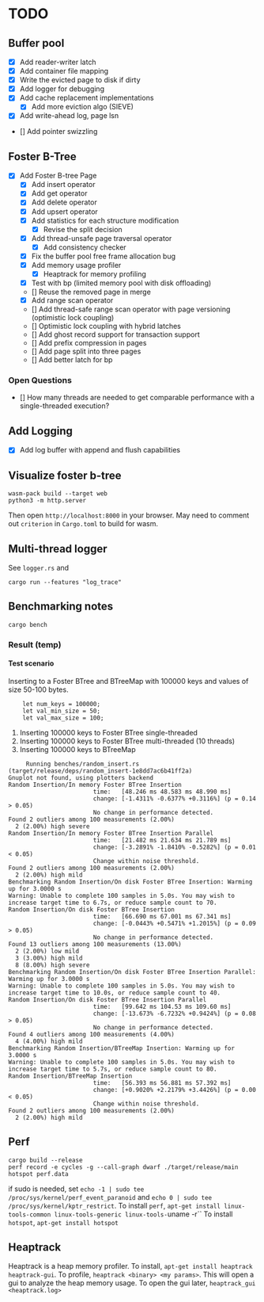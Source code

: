 # TODO

## Buffer pool
* [x] Add reader-writer latch
* [x] Add container file mapping
* [x] Write the evicted page to disk if dirty
* [x] Add logger for debugging
* [x] Add cache replacement implementations
    * [x] Add more eviction algo (SIEVE)
* [x] Add write-ahead log, page lsn
* [] Add pointer swizzling

## Foster B-Tree
* [x] Add Foster B-tree Page
  * [x] Add insert operator
  * [x] Add get operator
  * [x] Add delete operator
  * [x] Add upsert operator
  * [x] Add statistics for each structure modification
    * [x] Revise the split decision
  * [x] Add thread-unsafe page traversal operator
    * [x] Add consistency checker
  * [x] Fix the buffer pool free frame allocation bug
  * [x] Add memory usage profiler
    * [x] Heaptrack for memory profiling
  * [x] Test with bp (limited memory pool with disk offloading)
  * [] Reuse the removed page in merge
  * [x] Add range scan operator
  * [] Add thread-safe range scan operator with page versioning (optimistic lock coupling)
  * [] Optimistic lock coupling with hybrid latches
  * [] Add ghost record support for transaction support
  * [] Add prefix compression in pages
  * [] Add page split into three pages
  * [] Add better latch for bp

### Open Questions
* [] How many threads are needed to get comparable performance with a single-threaded execution?

## Add Logging
* [x] Add log buffer with append and flush capabilities


## Visualize foster b-tree
```
wasm-pack build --target web
python3 -m http.server
```
Then open `http://localhost:8000` in your browser.
May need to comment out `criterion` in `Cargo.toml` to build for wasm.


## Multi-thread logger
See `logger.rs` and 
```
cargo run --features "log_trace"
```

## Benchmarking notes

```
cargo bench
```

### Result (temp)

#### Test scenario

Inserting to a Foster BTree and BTreeMap with 100000 keys and values of size 50-100 bytes.
```
    let num_keys = 100000;
    let val_min_size = 50;
    let val_max_size = 100;
```

1. Inserting 100000 keys to Foster BTree single-threaded
2. Inserting 100000 keys to Foster BTree multi-threaded (10 threads)
3. Inserting 100000 keys to BTreeMap


```
     Running benches/random_insert.rs (target/release/deps/random_insert-1e8dd7ac6b41ff2a)
Gnuplot not found, using plotters backend
Random Insertion/In memory Foster BTree Insertion
                        time:   [48.246 ms 48.583 ms 48.990 ms]
                        change: [-1.4311% -0.6377% +0.3116%] (p = 0.14 > 0.05)
                        No change in performance detected.
Found 2 outliers among 100 measurements (2.00%)
  2 (2.00%) high severe
Random Insertion/In memory Foster BTree Insertion Parallel
                        time:   [21.482 ms 21.634 ms 21.789 ms]
                        change: [-3.2891% -1.8410% -0.5282%] (p = 0.01 < 0.05)
                        Change within noise threshold.
Found 2 outliers among 100 measurements (2.00%)
  2 (2.00%) high mild
Benchmarking Random Insertion/On disk Foster BTree Insertion: Warming up for 3.0000 s
Warning: Unable to complete 100 samples in 5.0s. You may wish to increase target time to 6.7s, or reduce sample count to 70.
Random Insertion/On disk Foster BTree Insertion
                        time:   [66.690 ms 67.001 ms 67.341 ms]
                        change: [-0.0443% +0.5471% +1.2015%] (p = 0.09 > 0.05)
                        No change in performance detected.
Found 13 outliers among 100 measurements (13.00%)
  2 (2.00%) low mild
  3 (3.00%) high mild
  8 (8.00%) high severe
Benchmarking Random Insertion/On disk Foster BTree Insertion Parallel: Warming up for 3.0000 s
Warning: Unable to complete 100 samples in 5.0s. You may wish to increase target time to 10.0s, or reduce sample count to 40.
Random Insertion/On disk Foster BTree Insertion Parallel
                        time:   [99.642 ms 104.53 ms 109.60 ms]
                        change: [-13.673% -6.7232% +0.9424%] (p = 0.08 > 0.05)
                        No change in performance detected.
Found 4 outliers among 100 measurements (4.00%)
  4 (4.00%) high mild
Benchmarking Random Insertion/BTreeMap Insertion: Warming up for 3.0000 s
Warning: Unable to complete 100 samples in 5.0s. You may wish to increase target time to 5.7s, or reduce sample count to 80.
Random Insertion/BTreeMap Insertion
                        time:   [56.393 ms 56.881 ms 57.392 ms]
                        change: [+0.9020% +2.2179% +3.4426%] (p = 0.00 < 0.05)
                        Change within noise threshold.
Found 2 outliers among 100 measurements (2.00%)
  2 (2.00%) high mild
```


## Perf
```
cargo build --release
perf record -e cycles -g --call-graph dwarf ./target/release/main 
hotspot perf.data
```

if sudo is needed, set `echo -1 | sudo tee /proc/sys/kernel/perf_event_paranoid` and `echo 0 | sudo tee /proc/sys/kernel/kptr_restrict`.
To install `perf`, `apt-get install linux-tools-common linux-tools-generic linux-tools-`uname -r``
To install `hotspot`, `apt-get install hotspot`

## Heaptrack
Heaptrack is a heap memory profiler. To install, `apt-get install heaptrack heaptrack-gui`.
To profile, `heaptrack <binary> <my params>`. This will open a gui to analyze the heap memory usage.
To open the gui later, `heaptrack_gui <heaptrack.log>`